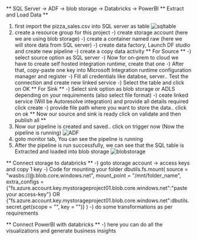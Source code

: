 ** SQL Server -> ADF -> blob storage -> Databricks -> PowerBI
** Extract and Load Data **
1) first import the pizza_sales.csv into SQL server as table
![sqltable](https://github.com/BasitAli05/DataEngineering-Projects/assets/106751594/a0a5e584-7cab-445d-9f1f-e5d832e32855)
2) create a resource group for this project 
   -) create storage account (here we are using blob storage)
   -) create a container named raw (here we will store data from SQL server)
   -) create data factory, Launch DF studio and create new pipeline
      -) create a copy data activity
      ** For Source **
      -) select source option as SQL server
      -) Now for on-prem to cloud we have to create self hosted integration runtime, create that one
         -) After that, copy-paste one key into Microsoft Integration runtime configuration manager and register
	 -) Fill all credentials like databse, server.. Test the connection and create new linked service
      -) Select the table and click on OK
      ** For Sink **
      -) Select sink option as blob storage or ADLS depending on your requirements (also select file format)
      -) ceate linked service (Will be Autoresolve integration) and provide all details required click create
      -) provide file path where you want to store the data.. click on ok
      ** Now our source and sink is ready click on validate and then publish all **
3) Now our pipeline is created and saved.. click on trigger now (Now the pipeline is running)
![ADF](https://github.com/BasitAli05/DataEngineering-Projects/assets/106751594/315eb9ee-0b90-453f-b958-445e74089d05)
4) goto monitor tab, You can see the pipeline is running
5) After the pipeline is run successfully, we can see that the SQL table is Extracted and loaded into blob storage
![blobstorage](https://github.com/BasitAli05/DataEngineering-Projects/assets/106751594/44fbed1d-c38e-475b-b87d-a0954851f6bd)

** Connect storage to databricks **
-) goto storage account -> access keys and copy 1 key
-) Code for mounting your folder
dbutils.fs.mount(
  source = "wasbs://<container-name>@<storage-account>.blob.core.windows.net",
  mount_point = "/mnt/folder_name",
  extra_configs = {"fs.azure.account.key.mystorageproject01.blob.core.windows.net":"paste your access-key"}
  OR   {"fs.azure.account.key.mystorageproject01.blob.core.windows.net":dbutils.secret.get(scope = "<scope-name>", key = "<key-name>")}
)
-) do some transformations as per requirements

** Connect PowerBI with databricks **
-) here you can do all the visualizations and generate business insights
